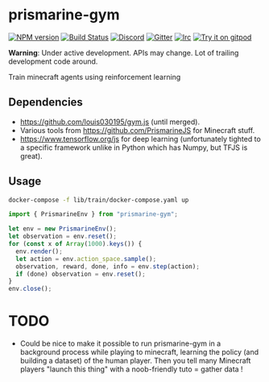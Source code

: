 # prismarine-gym
[![NPM version](https://img.shields.io/npm/v/prismarine-template.svg)](http://npmjs.com/package/prismarine-template)
[![Build Status](https://github.com/PrismarineJS/prismarine-template/workflows/CI/badge.svg)](https://github.com/PrismarineJS/prismarine-template/actions?query=workflow%3A%22CI%22)
[![Discord](https://img.shields.io/badge/chat-on%20discord-brightgreen.svg)](https://discord.gg/GsEFRM8)
[![Gitter](https://img.shields.io/badge/chat-on%20gitter-brightgreen.svg)](https://gitter.im/PrismarineJS/general)
[![Irc](https://img.shields.io/badge/chat-on%20irc-brightgreen.svg)](https://irc.gitter.im/)
[![Try it on gitpod](https://img.shields.io/badge/try-on%20gitpod-brightgreen.svg)](https://gitpod.io/#https://github.com/PrismarineJS/prismarine-template)

__Warning__: Under active development. APIs may change. Lot of trailing development code around.

Train minecraft agents using reinforcement learning

## Dependencies

- <https://github.com/louis030195/gym.js> (until merged).
- Various tools from <https://github.com/PrismarineJS> for Minecraft stuff.
- <https://www.tensorflow.org/js> for deep learning (unfortunately tighted to a specific framework unlike in Python which has Numpy, but TFJS is great).

## Usage


```bash
docker-compose -f lib/train/docker-compose.yaml up
```

```js
import { PrismarineEnv } from "prismarine-gym";

let env = new PrismarineEnv();
let observation = env.reset();
for (const x of Array(1000).keys()) {
  env.render();
  let action = env.action_space.sample();
  observation, reward, done, info = env.step(action);
  if (done) observation = env.reset();
}
env.close();
```

# TODO

- Could be nice to make it possible to run prismarine-gym in a background process while playing to minecraft, learning the policy (and building a dataset) of the human player. Then you tell many Minecraft players "launch this thing" with a noob-friendly tuto = gather data !
